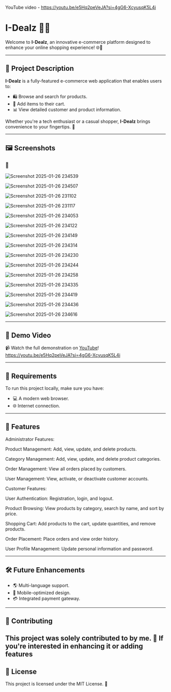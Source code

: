 YouTube video  -  https://youtu.be/e5Hq2peVeJA?si=4gG6-XcyusqK5L4i


# I-Dealz 🛒✨

Welcome to **I-Dealz**, an innovative e-commerce platform designed to enhance your online shopping experience! 🌐💼

---

## 🌟 Project Description
**I-Dealz** is a fully-featured e-commerce web application that enables users to:
- 🛍️ Browse and search for products.
- 🛒 Add items to their cart.
- 📊 View detailed customer and product information.

Whether you're a tech enthusiast or a casual shopper, **I-Dealz** brings convenience to your fingertips. 🤝

---

## 🖼️ Screenshots
### 📌 

![Screenshot 2025-01-26 234539](https://github.com/user-attachments/assets/ab435a24-ac83-4d2d-b074-64bb112f32db)

![Screenshot 2025-01-26 234507](https://github.com/user-attachments/assets/a256453f-7916-4443-94de-784927656e5c)

![Screenshot 2025-01-26 231102](https://github.com/user-attachments/assets/33d59929-10db-4144-92ba-96257f9101e2)

![Screenshot 2025-01-26 231117](https://github.com/user-attachments/assets/fe5dab5e-c4ee-4288-8a04-17b20004702a)

![Screenshot 2025-01-26 234053](https://github.com/user-attachments/assets/2e9d2bd6-8cf0-49fd-8f75-03fae19bdbe0)

![Screenshot 2025-01-26 234122](https://github.com/user-attachments/assets/a42fbd75-0caa-4af8-98a6-0c93dfa8add4)

![Screenshot 2025-01-26 234149](https://github.com/user-attachments/assets/0de3cd4e-39b4-4d66-abbc-039a45581010)

![Screenshot 2025-01-26 234314](https://github.com/user-attachments/assets/1e85dba0-9a11-47db-aa8e-f828a75da66d)

![Screenshot 2025-01-26 234230](https://github.com/user-attachments/assets/c4ee8bf8-395d-4afa-b8cc-95d8f8e6d9a8)

![Screenshot 2025-01-26 234244](https://github.com/user-attachments/assets/865f19dd-4b9a-400a-91d0-469bf5df8c68)

![Screenshot 2025-01-26 234258](https://github.com/user-attachments/assets/61b3810d-8108-4703-b345-b3d19f94e877)

![Screenshot 2025-01-26 234335](https://github.com/user-attachments/assets/a01b5626-49a1-46d9-a460-31ccaf992d24)

![Screenshot 2025-01-26 234419](https://github.com/user-attachments/assets/7c9e99d7-8f02-4d56-b7e0-422b583fe75f)

![Screenshot 2025-01-26 234436](https://github.com/user-attachments/assets/1ea27d09-48eb-4a61-a029-7ce6e295e6e2)

![Screenshot 2025-01-26 234616](https://github.com/user-attachments/assets/417a6dba-5ff5-44c3-8caf-9878f1279221)


---

## 🎥 Demo Video
📹 Watch the full demonstration on [YouTube](#)!
https://youtu.be/e5Hq2peVeJA?si=4gG6-XcyusqK5L4i

---

## 🔧 Requirements
To run this project locally, make sure you have:
- 💻 A modern web browser.
- 🌐 Internet connection.

---

## 🚀 Features
Administrator Features:

Product Management: Add, view, update, and delete products.

Category Management: Add, view, update, and delete product categories.

Order Management: View all orders placed by customers.

User Management: View, activate, or deactivate customer accounts.

Customer Features:

User Authentication: Registration, login, and logout.

Product Browsing: View products by category, search by name, and sort by price.

Shopping Cart: Add products to the cart, update quantities, and remove products.

Order Placement: Place orders and view order history.

User Profile Management: Update personal information and password.

---

## 🛠️ Future Enhancements
- 🌎 Multi-language support.
- 📱 Mobile-optimized design.
- 💳 Integrated payment gateway.

---

## 🤝 Contributing
This project was solely contributed to by me. 🚀 If you're interested in enhancing it or adding features
---

## 📄 License
This project is licensed under the MIT License. 📜

